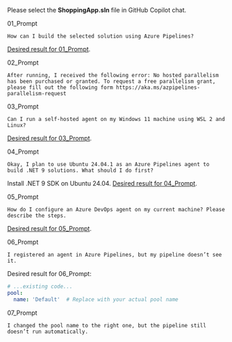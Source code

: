 Please select the **ShoppingApp.sln** file in GitHub Copilot chat.

01_Prompt
```
How can I build the selected solution using Azure Pipelines?
```
[Desired result for 01_Prompt](02_Setup_Azure_Pipelines/01_azure-pipelines.yml).

02_Prompt
```
After running, I received the following error: No hosted parallelism has been purchased or granted. To request a free parallelism grant, please fill out the following form https://aka.ms/azpipelines-parallelism-request
```

03_Prompt
```
Can I run a self-hosted agent on my Windows 11 machine using WSL 2 and Linux?
```
[Desired result for 03_Prompt](02_Setup_Azure_Pipelines/02_install-ubuntu-24-04.ps1).

04_Prompt
```
Okay, I plan to use Ubuntu 24.04.1 as an Azure Pipelines agent to build .NET 9 solutions. What should I do first?
```
Install .NET 9 SDK on Ubuntu 24.04.
[Desired result for 04_Prompt](02_Setup_Azure_Pipelines/03_install-dotnet-sdk.sh).

05_Prompt
```
How do I configure an Azure DevOps agent on my current machine? Please describe the steps.
```
[Desired result for 05_Prompt](02_Setup_Azure_Pipelines/04_configure-self-hosted-agent.sh).

06_Prompt
```
I registered an agent in Azure Pipelines, but my pipeline doesn’t see it.
```
Desired result for 06_Prompt:
```yml
# ...existing code...
pool:
  name: 'Default'  # Replace with your actual pool name
```

07_Prompt
```
I changed the pool name to the right one, but the pipeline still doesn’t run automatically.
```